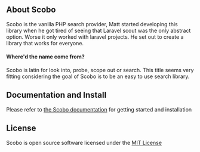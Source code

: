## About Scobo
Scobo is the vanilla PHP search provider, Matt started developing this library when he got tired of seeing that Laravel scout was the only abstract option. Worse it only worked with laravel projects. He set out to create a library that works for everyone.

#### Where'd the name come from?
Scobo is latin for look into, probe, scope out or search. This title seems very fitting considering the goal of Scobo is to be an easy to use search library.

## Documentation and Install
Please refer to [the Scobo documentation](https://scobo.dev/docs) for getting started and installation

## License
Scobo is open source software licensed under the [MIT License](https://github.com/scobo-search/scobo/blob/master/LICENSE)